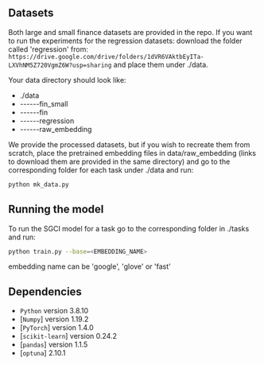 ## Datasets

Both large and small finance datasets are provided in the repo.
If you want to run the experiments for the regression datasets:
download the folder called 'regression' from:
```https://drive.google.com/drive/folders/1dVR6VAktbEyITa-LXVhNM5Z720VgmZ6W?usp=sharing```
and place them under ./data.

Your data directory should look like:

* ./data
* ------fin_small
* ------fin
* ------regression
* ------raw_embedding


We provide the processed datasets, but if you wish to recreate them from scratch, place the pretrained embedding files in data/raw_embedding
(links to download them are provided in the same directory) and go to the corresponding folder for each task under ./data and run:

```bash
python mk_data.py 
```

## Running the model

To run the SGCI model for a task go to the corresponding folder in ./tasks and run:

```bash
python train.py --base=<EMBEDDING_NAME>
```
embedding name can be 'google', 'glove' or 'fast'

## Dependencies

* `Python` version 3.8.10
* [`Numpy`] version 1.19.2
* [`PyTorch`] version 1.4.0
* [`scikit-learn`] version 0.24.2
* [`pandas`] version 1.1.5
* [`optuna`] 2.10.1